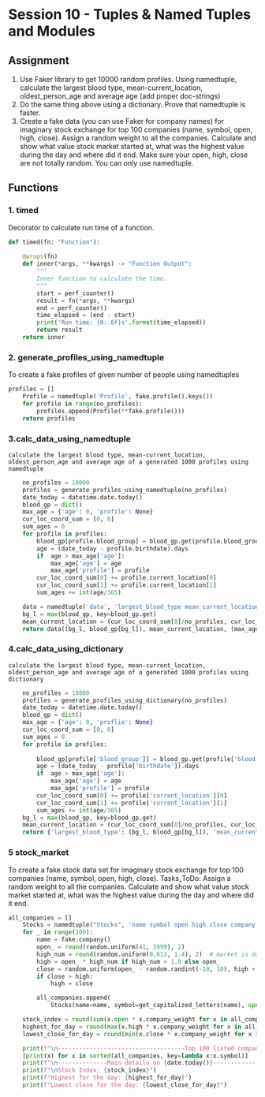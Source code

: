 # **Session 10 - Tuples & Named Tuples and Modules**

## **Assignment**
1. Use Faker library to get 10000 random profiles. Using namedtuple, calculate the largest blood type, mean-current_location, oldest_person_age and average age (add proper doc-strings)
2. Do the same thing above using a dictionary. Prove that namedtuple is faster.
3. Create a fake data (you can use Faker for company names) for imaginary stock exchange for top 100 companies (name, symbol, open, high, close). Assign a random weight to all the companies. Calculate and show what value stock market started at, what was the highest value during the day and where did it end. Make sure your open, high, close are not totally random. You can only use namedtuple. 

## **Functions**

### 1. timed
Decorator to calculate run time of a function.

```python
def timed(fn: "Function"):
    
    @wraps(fn)
    def inner(*args, **kwargs) -> "Function Output":
        """
        Inner function to calculate the time.
        """
        start = perf_counter()
        result = fn(*args, **kwargs)
        end = perf_counter()
        time_elapsed = (end - start)
        print('Run time: {0:.6f}s'.format(time_elapsed))
        return result
    return inner
```

### 2. generate_profiles_using_namedtuple
To create a fake profiles of given number of people using namedtuples

```python
profiles = []
    Profile = namedtuple('Profile', fake.profile().keys())
    for profile in range(no_profiles):
        profiles.append(Profile(**fake.profile()))
    return profiles
```
### 3.calc_data_using_namedtuple
    calculate the largest blood type, mean-current_location, 
    oldest_person_age and average age of a generated 1000 profiles using namedtuple
```python
    no_profiles = 10000
    profiles = generate_profiles_using_namedtuple(no_profiles)
    date_today = datetime.date.today()
    blood_gp = dict()
    max_age = {'age': 0, 'profile': None}
    cur_loc_coord_sum = [0, 0]
    sum_ages = 0
    for profile in profiles:
        blood_gp[profile.blood_group] = blood_gp.get(profile.blood_group,0) + 1
        age = (date_today - profile.birthdate).days
        if  age > max_age['age']:
            max_age['age'] = age
            max_age['profile'] = profile
        cur_loc_coord_sum[0] += profile.current_location[0]
        cur_loc_coord_sum[1] += profile.current_location[1]
        sum_ages += int(age/365)

    data = namedtuple('data', 'largest_blood_type mean_current_location oldest_person average_age')
    bg_l = max(blood_gp, key=blood_gp.get)
    mean_current_location = (cur_loc_coord_sum[0]/no_profiles, cur_loc_coord_sum[1]/no_profiles)
    return data((bg_l, blood_gp[bg_l]), mean_current_location, (max_age['profile'], int(max_age['age']/365)), int(sum_ages/no_profiles))
```
### 4.calc_data_using_dictionary
    calculate the largest blood type, mean-current_location, 
    oldest_person_age and average age of a generated 1000 profiles using dictionary
```python
    no_profiles = 10000
    profiles = generate_profiles_using_dictionary(no_profiles)
    date_today = datetime.date.today()
    blood_gp = dict()
    max_age = {'age': 0, 'proflie': None}
    cur_loc_coord_sum = [0, 0]
    sum_ages = 0
    for profile in profiles:
        
        blood_gp[profile['blood_group']] = blood_gp.get(profile['blood_group'],0) + 1
        age = (date_today - profile['birthdate']).days
        if  age > max_age['age']:
            max_age['age'] = age
            max_age['profile'] = profile
        cur_loc_coord_sum[0] += profile['current_location'][0]
        cur_loc_coord_sum[1] += profile['current_location'][1]
        sum_ages += int(age/365)
    bg_l = max(blood_gp, key=blood_gp.get)
    mean_current_location = (cur_loc_coord_sum[0]/no_profiles, cur_loc_coord_sum[1]/no_profiles)
    return {'largest_blood_type': (bg_l, blood_gp[bg_l]), 'mean_current_location': mean_current_location, 'oldest_person': (max_age['profile'], int(max_age['age']/365)), 'average_age': int(sum_ages/no_profiles)}
```

### 5 stock_market
To create a fake stock data set for imaginary stock exchange for top 100 companies (name, symbol, open, high, close).
    Tasks_ToDo: Assign a random weight to all the companies. Calculate and show what value stock market started at, what was the highest value during the day and where did it end.

```python
all_companies = []
    Stocks = namedtuple("Stocks", 'name symbol open high close company_weight')
    for _ in range(100):
        name = fake.company()
        open_ = round(random.uniform(41, 3999), 2)
        high_num = round(random.uniform(0.613, 1.4), 2)  # market is damn volatile
        high = open_ * high_num if high_num > 1.0 else open_
        close = random.uniform(open_ - random.randint(-10, 10), high + random.randint(-8, 10))
        if close > high:
            high = close

        all_companies.append(
            Stocks(name=name, symbol=get_capitalized_letters(name), open=open_, high=round(high, 2), close=round(close, 2), company_weight=round(random.uniform(15, 80), 3)))

    stock_index = round(sum(x.open * x.company_weight for x in all_companies), 4)
    highest_for_day = round(max(x.high * x.company_weight for x in all_companies), 2)
    lowest_close_for_day = round(min(x.close * x.company_weight for x in all_companies), 2)

    print(f"\n------------------------------------Top 100 listed companies on TSAI Stock Exchange------------------------------------")
    [print(x) for x in sorted(all_companies, key=lambda x:x.symbol)]
    print(f"\n--------------Main details on {date.today()}--------------")
    print(f"\nStock Index: {stock_index}")
    print(f"Highest for the day: {highest_for_day}")
    print(f"Lowest close for the day: {lowest_close_for_day}")
```



